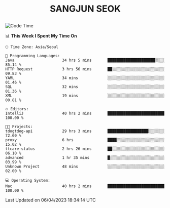 <h1>
 <p align="center">
   SANGJUN SEOK
 </p>
</h1>

<!--START_SECTION:waka-->
![Code Time](http://img.shields.io/badge/Code%20Time-2%2C410%20hrs%2022%20mins-blue)

📊 **This Week I Spent My Time On** 

```text
🕑︎ Time Zone: Asia/Seoul

💬 Programming Languages: 
Java                     34 hrs 5 mins       █████████████████████░░░░   85.14 % 
HTTP Request             3 hrs 56 mins       ██░░░░░░░░░░░░░░░░░░░░░░░   09.83 % 
YAML                     34 mins             ░░░░░░░░░░░░░░░░░░░░░░░░░   01.46 % 
SQL                      32 mins             ░░░░░░░░░░░░░░░░░░░░░░░░░   01.36 % 
XML                      19 mins             ░░░░░░░░░░░░░░░░░░░░░░░░░   00.81 % 

🔥 Editors: 
IntelliJ                 40 hrs 2 mins       █████████████████████████   100.00 % 

🐱‍💻 Projects: 
tdogtdog-api             29 hrs 3 mins       ██████████████████░░░░░░░   72.60 % 
proxy                    6 hrs               ████░░░░░░░░░░░░░░░░░░░░░   15.02 % 
ttcare-status            2 hrs 26 mins       ██░░░░░░░░░░░░░░░░░░░░░░░   06.10 % 
advanced                 1 hr 35 mins        █░░░░░░░░░░░░░░░░░░░░░░░░   03.99 % 
Unknown Project          48 mins             ░░░░░░░░░░░░░░░░░░░░░░░░░   02.00 % 

💻 Operating System: 
Mac                      40 hrs 2 mins       █████████████████████████   100.00 % 
```


 Last Updated on 06/04/2023 18:34:14 UTC
<!--END_SECTION:waka-->

